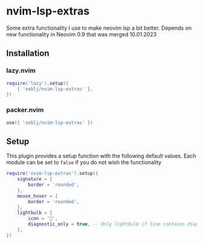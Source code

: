 # nvim-lsp-extras

Some extra functionality I use to make neovim lsp a bit better. Depends on new functionality in Neovim 0.9 that was merged 10.01.2023

## Installation

### lazy.nvim

```lua
require('lazy').setup({
    { 'seblj/nvim-lsp-extras' },
})
```

### packer.nvim

```lua
use({ 'seblj/nvim-lsp-extras' })
```

## Setup

This plugin provides a setup function with the following default values.
Each module can be set to `false` if you do not wish the functionality

```lua
require('nvim-lsp-extras').setup({
	signature = {
		border = 'rounded',
	},
	mouse_hover = {
		border = 'rounded',
	},
	lightbulb = {
		icon = '',
		diagnostic_only = true, -- Only lightbulb if line contains diagnostic
	},
})
```
